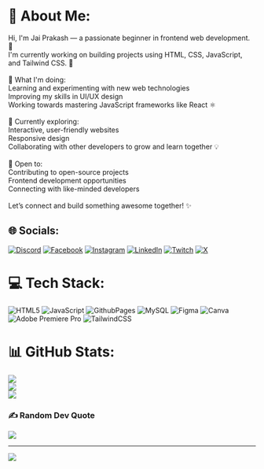 # 💫 About Me:
Hi, I'm Jai Prakash — a passionate beginner in frontend web development. 🚀<br>I'm currently working on building projects using HTML, CSS, JavaScript, and Tailwind CSS. 🎨<br><br>🔭 What I'm doing:<br>Learning and experimenting with new web technologies<br>Improving my skills in UI/UX design<br>Working towards mastering JavaScript frameworks like React ⚛️<br><br>🌱 Currently exploring:<br>Interactive, user-friendly websites<br>Responsive design<br>Collaborating with other developers to grow and learn together 💡<br><br>🤝 Open to:<br>Contributing to open-source projects<br>Frontend development opportunities<br>Connecting with like-minded developers<br><br>Let’s connect and build something awesome together! ✨


## 🌐 Socials:
[![Discord](https://img.shields.io/badge/Discord-%237289DA.svg?logo=discord&logoColor=white)](https://discord.gg/scorching_meek) [![Facebook](https://img.shields.io/badge/Facebook-%231877F2.svg?logo=Facebook&logoColor=white)](https://facebook.com/JaiPraka5h) [![Instagram](https://img.shields.io/badge/Instagram-%23E4405F.svg?logo=Instagram&logoColor=white)](https://instagram.com/jai.praka5h) [![LinkedIn](https://img.shields.io/badge/LinkedIn-%230077B5.svg?logo=linkedin&logoColor=white)](https://linkedin.com/in/jai-prakash-52b797207) [![Twitch](https://img.shields.io/badge/Twitch-%239146FF.svg?logo=Twitch&logoColor=white)](https://twitch.tv/basaraboy) [![X](https://img.shields.io/badge/X-black.svg?logo=X&logoColor=white)](https://x.com/Scorching_Meek) 

# 💻 Tech Stack:
![HTML5](https://img.shields.io/badge/html5-%23E34F26.svg?style=for-the-badge&logo=html5&logoColor=white) ![JavaScript](https://img.shields.io/badge/javascript-%23323330.svg?style=for-the-badge&logo=javascript&logoColor=%23F7DF1E) ![GithubPages](https://img.shields.io/badge/github%20pages-121013?style=for-the-badge&logo=github&logoColor=white) ![MySQL](https://img.shields.io/badge/mysql-4479A1.svg?style=for-the-badge&logo=mysql&logoColor=white) ![Figma](https://img.shields.io/badge/figma-%23F24E1E.svg?style=for-the-badge&logo=figma&logoColor=white) ![Canva](https://img.shields.io/badge/Canva-%2300C4CC.svg?style=for-the-badge&logo=Canva&logoColor=white) ![Adobe Premiere Pro](https://img.shields.io/badge/Adobe%20Premiere%20Pro-9999FF.svg?style=for-the-badge&logo=Adobe%20Premiere%20Pro&logoColor=white) ![TailwindCSS](https://img.shields.io/badge/tailwindcss-%2338B2AC.svg?style=for-the-badge&logo=tailwind-css&logoColor=white)
# 📊 GitHub Stats:
![](https://github-readme-stats.vercel.app/api?username=jai-prakaash&theme=dark&hide_border=false&include_all_commits=false&count_private=false)<br/>
![](https://github-readme-streak-stats.herokuapp.com/?user=jai-prakaash&theme=dark&hide_border=false)<br/>
![](https://github-readme-stats.vercel.app/api/top-langs/?username=jai-prakaash&theme=dark&hide_border=false&include_all_commits=false&count_private=false&layout=compact)

### ✍️ Random Dev Quote
![](https://quotes-github-readme.vercel.app/api?type=horizontal&theme=radical)

---
[![](https://visitcount.itsvg.in/api?id=jai-prakaash&icon=0&color=0)](https://visitcount.itsvg.in)

